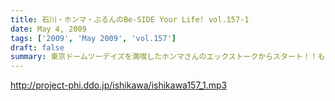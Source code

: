 ```yaml
---
title: 石川・ホンマ・ぶるんのBe-SIDE Your Life! vol.157-1
date: May 4, 2009
tags: ['2009', 'May 2009', 'vol.157']
draft: false
summary: 東京ドームツーデイズを満喫したホンマさんのエックストークからスタート！！もちろん、休日の収録。有楽町の映画館は混んでいるけど、しんとしたマンゴースタジオから・・・NAMAE
---
```


http://project-phi.ddo.jp/ishikawa/ishikawa157_1.mp3